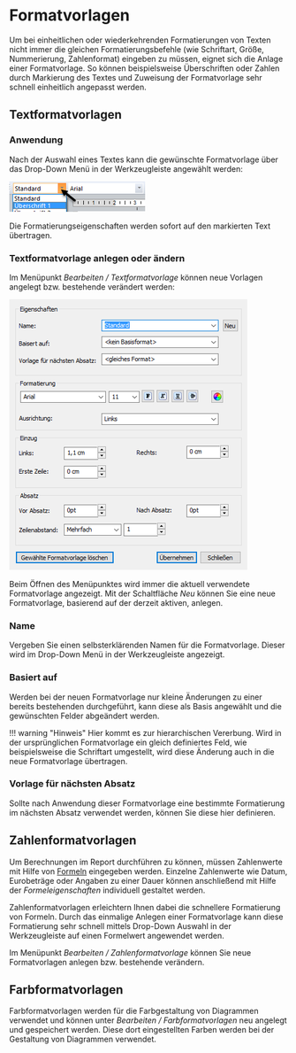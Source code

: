 # Formatvorlagen

Um bei einheitlichen oder wiederkehrenden Formatierungen von Texten nicht immer die gleichen Formatierungsbefehle (wie Schriftart, Größe, Nummerierung, Zahlenformat) eingeben zu müssen, eignet sich die Anlage einer Formatvorlage. So können beispielsweise Überschriften oder Zahlen durch Markierung des  Textes und Zuweisung der Formatvorlage sehr schnell einheitlich angepasst werden.

## Textformatvorlagen

### Anwendung

Nach der Auswahl eines Textes kann die gewünschte Formatvorlage über das Drop-Down Menü in der Werkzeugleiste angewählt werden:

![Image](img/image55.png)

Die Formatierungseigenschaften werden sofort auf den markierten Text übertragen.

### Textformatvorlage anlegen oder ändern

Im Menüpunkt *Bearbeiten / Textformatvorlage* können neue Vorlagen angelegt bzw. bestehende verändert werden:

![Image](img/image56.png)

Beim Öffnen des Menüpunktes wird immer die aktuell verwendete Formatvorlage angezeigt. Mit der Schaltfläche *Neu* können Sie eine neue Formatvorlage, basierend auf der derzeit aktiven, anlegen.

### Name

Vergeben Sie einen selbsterklärenden Namen für die Formatvorlage. Dieser wird im Drop-Down Menü in der Werkzeugleiste angezeigt.

### Basiert auf

Werden bei der neuen Formatvorlage nur kleine Änderungen zu einer bereits bestehenden durchgeführt, kann diese als Basis angewählt und die gewünschten Felder abgeändert werden.

!!! warning "Hinweis"
    Hier kommt es zur hierarchischen Vererbung. Wird in der ursprünglichen Formatvorlage ein gleich definiertes Feld, wie beispielsweise die Schriftart umgestellt, wird diese Änderung auch in die neue Formatvorlage übertragen.

### Vorlage für nächsten Absatz

Sollte nach Anwendung dieser Formatvorlage eine bestimmte Formatierung im nächsten Absatz verwendet werden, können Sie diese hier definieren.

## Zahlenformatvorlagen

Um Berechnungen im Report durchführen zu können, müssen Zahlenwerte mit Hilfe von [Formeln](../Formeln/Einfuegen_und_Bearbeiten_von_Formeln.md) eingegeben werden. Einzelne Zahlenwerte wie Datum, Eurobeträge oder Angaben zu einer Dauer können anschließend mit Hilfe der *Formeleigenschaften* individuell gestaltet werden.

Zahlenformatvorlagen erleichtern Ihnen dabei die schnellere Formatierung von Formeln. Durch das einmalige Anlegen einer Formatvorlage kann diese Formatierung sehr schnell mittels Drop-Down Auswahl in der Werkzeugleiste auf einen Formelwert angewendet werden.

Im Menüpunkt *Bearbeiten / Zahlenformatvorlage* können Sie neue Formatvorlagen anlegen bzw. bestehende verändern.

## Farbformatvorlagen

Farbformatvorlagen werden für die Farbgestaltung von Diagrammen verwendet und können unter *Bearbeiten / Farbformatvorlagen* neu angelegt und gespeichert werden. Diese dort eingestellten Farben werden bei der Gestaltung von Diagrammen verwendet.